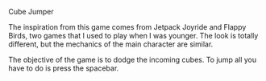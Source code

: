 Cube Jumper

The inspiration from this game comes from Jetpack Joyride and Flappy Birds, two games that I used to play when I was younger. The look is totally different, but the mechanics of the main character are similar.

The objective of the game is to dodge the incoming cubes. 
To jump all you have to do is press the spacebar.
